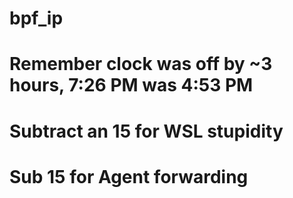# bpf_ip

# Remember clock was off by ~3 hours, 7:26 PM was 4:53 PM 
# Subtract an 15 for WSL stupidity
# Sub 15 for Agent forwarding